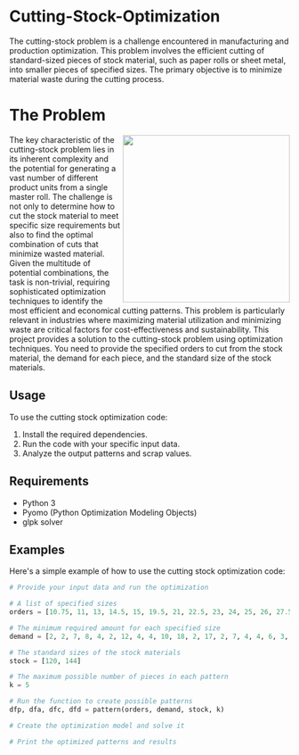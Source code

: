 # Cutting-Stock-Optimization
The cutting-stock problem is a challenge encountered in manufacturing and production optimization. This problem involves the efficient cutting of standard-sized pieces of stock material, such as paper rolls or sheet metal, into smaller pieces of specified sizes. The primary objective is to minimize material waste during the cutting process.

# The Problem

<img src="carpenter_cutting_wood_wit.png" align="right" width="300px"/>
The key characteristic of the cutting-stock problem lies in its inherent complexity and the potential for generating a vast number of different product units from a single master roll. The challenge is not only to determine how to cut the stock material to meet specific size requirements but also to find the optimal combination of cuts that minimize wasted material. Given the multitude of potential combinations, the task is non-trivial, requiring sophisticated optimization techniques to identify the most efficient and economical cutting patterns. This problem is particularly relevant in industries where maximizing material utilization and minimizing waste are critical factors for cost-effectiveness and sustainability. This project provides a solution to the cutting-stock problem using optimization techniques. You need to provide the specified orders to cut from the stock material, the demand for each piece, and the standard size of the stock materials.
<br clear="left"/>

## Usage

To use the cutting stock optimization code:

1. Install the required dependencies.
2. Run the code with your specific input data.
3. Analyze the output patterns and scrap values.

## Requirements

- Python 3
- Pyomo (Python Optimization Modeling Objects)
- glpk solver

## Examples

Here's a simple example of how to use the cutting stock optimization code:

```python
# Provide your input data and run the optimization

# A list of specified sizes
orders = [10.75, 11, 13, 14.5, 15, 19.5, 21, 22.5, 23, 24, 25, 26, 27.5, 28, 30, 32, 34, 36, 48, 68.5]

# The minimum required amount for each specified size
demand = [2, 2, 7, 8, 4, 2, 12, 4, 4, 10, 18, 2, 17, 2, 7, 4, 4, 6, 3, 2]

# The standard sizes of the stock materials
stock = [120, 144]

# The maximum possible number of pieces in each pattern
k = 5

# Run the function to create possible patterns
dfp, dfa, dfc, dfd = pattern(orders, demand, stock, k)

# Create the optimization model and solve it

# Print the optimized patterns and results
```
